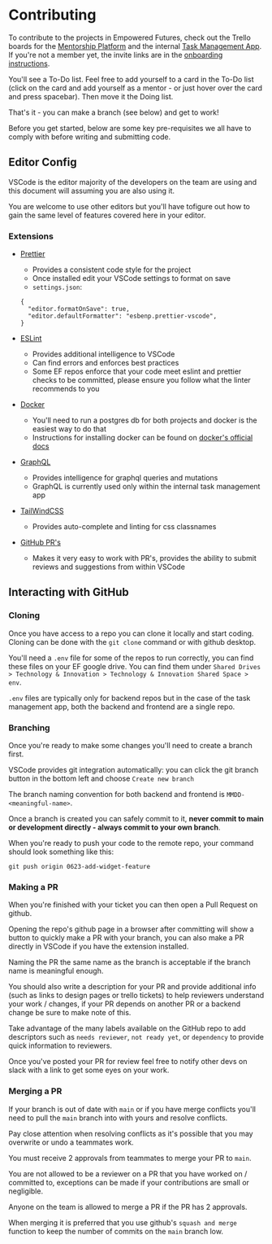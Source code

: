 # Contributing

To contribute to the projects in Empowered Futures, check out the Trello boards for the [Mentorship Platform](https://trello.com/b/YYDqebhj/mentorship-platform) and the internal [Task Management App](https://trello.com/b/eTfU1pUA/task-management-app). If you're not a member yet, the invite links are in the [onboarding instructions](https://github.com/empoweredfutures/ef-tech-docs/blob/main/onboarding.md).

You'll see a To-Do list. Feel free to add yourself to a card in the To-Do list (click on the card and add yourself as a mentor - or just hover over the card and press spacebar). Then move it the Doing list.

That's it - you can make a branch (see below) and get to work!

Before you get started, below are some key pre-requisites we all have to comply with before writing and submitting code.

## Editor Config

VSCode is the editor majority of the developers on the team are using and this document will assuming you are also using it.

You are welcome to use other editors but you'll have tofigure out how to gain the same level of features covered here in your editor.

### Extensions

- [Prettier](https://marketplace.visualstudio.com/items?itemName=esbenp.prettier-vscode)

  - Provides a consistent code style for the project
  - Once installed edit your VSCode settings to format on save
  - `settings.json`:

  ```
  {
    "editor.formatOnSave": true,
    "editor.defaultFormatter": "esbenp.prettier-vscode",
  }
  ```

- [ESLint](https://marketplace.visualstudio.com/items?itemName=dbaeumer.vscode-eslint)

  - Provides additional intelligence to VSCode
  - Can find errors and enforces best practices
  - Some EF repos enforce that your code meet eslint and prettier checks to be committed, please ensure you follow what the linter recommends to you

- [Docker](https://marketplace.visualstudio.com/items?itemName=ms-azuretools.vscode-docker)

  - You'll need to run a postgres db for both projects and docker is the easiest way to do that
  - Instructions for installing docker can be found on [docker's official docs](https://docs.docker.com/get-docker/)

- [GraphQL](https://marketplace.visualstudio.com/items?itemName=GraphQL.vscode-graphql)

  - Provides intelligence for graphql queries and mutations
  - GraphQL is currently used only within the internal task management app

- [TailWindCSS](https://marketplace.visualstudio.com/items?itemName=bradlc.vscode-tailwindcss)

  - Provides auto-complete and linting for css classnames

- [GitHub PR's](https://marketplace.visualstudio.com/items?itemName=GitHub.vscode-pull-request-github)
  - Makes it very easy to work with PR's, provides the ability to submit reviews and suggestions from within VSCode

## Interacting with GitHub

### Cloning

Once you have access to a repo you can clone it locally and start coding. Cloning can be done with the `git clone` command or with github desktop.

You'll need a `.env` file for some of the repos to run correctly, you can find these files on your EF google drive. You can find them under `Shared Drives > Technology & Innovation > Technology & Innovation Shared Space > env`.

`.env` files are typically only for backend repos but in the case of the task management app, both the backend and frontend are a single repo.

### Branching

Once you're ready to make some changes you'll need to create a branch first.

VSCode provides git integration automatically: you can click the
git branch button in the bottom left and choose `Create new branch`

The branch naming convention for both backend and frontend is
`MMDD-<meaningful-name>`.

Once a branch is created you can safely commit to it, **never commit to main or development directly - always commit to your own branch**.

When you're ready to push your code to the remote repo, your command should look something like this:

```
git push origin 0623-add-widget-feature
```

### Making a PR

When you're finished with your ticket you can then open a Pull Request on github.

Opening the repo's github page in a browser after committing will show a button to quickly make a PR with your branch, you can also make a PR directly in VSCode if you have the extension installed.

Naming the PR the same name as the branch is acceptable if the branch name is meaningful enough.

You should also write a description for your PR and provide additional info (such as links to design pages or trello tickets) to help reviewers understand your work / changes, if your PR depends on another PR or a backend change be sure to make note of this.

Take advantage of the many labels available on the GitHub repo to add descriptors such as `needs reviewer`, `not ready yet`, or `dependency` to provide quick information to reviewers.

Once you've posted your PR for review feel free to notify other devs on slack with a link to get some eyes on your work.

### Merging a PR

If your branch is out of date with `main` or if you have merge conflicts you'll need to pull the `main` branch into with yours and resolve conflicts.

Pay close attention when resolving conflicts as it's possible that you may overwrite or undo a teammates work.

You must receive 2 approvals from teammates to merge your PR to `main`.

You are not allowed to be a reviewer on a PR that you have worked on / committed to, exceptions can be made if your contributions are small or negligible.

Anyone on the team is allowed to merge a PR if the PR has 2 approvals.

When merging it is preferred that you use github's `squash and merge` function to keep the number of commits on the `main` branch low.
